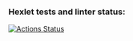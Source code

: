 ### Hexlet tests and linter status:
[![Actions Status](https://github.com/Deadroll/python-project-lvl1/workflows/hexlet-check/badge.svg)](https://github.com/Deadroll/python-project-lvl1/actions)